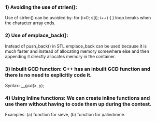 ### 1) Avoiding the use of strlen(): 

Use of strlen() can be avoided by:
for (i=0; s[i]; i++)
{
}
loop breaks when the character array ends.

### 2) Use of emplace_back(): 
Instead of push_back() in STL emplace_back can be used because it is much faster and instead of allocating memory somewhere else and then appending it directly allocates memory in the container. 

### 3) Inbuilt GCD function: C++ has an inbuilt GCD function and there is no need to explicitly code it. 
Syntax: __gcd(x, y); 

### 4) Using Inline functions: We can create inline functions and use them without having to code them up during the contest. 
Examples: (a) function for sieve, (b) function for palindrome. 
